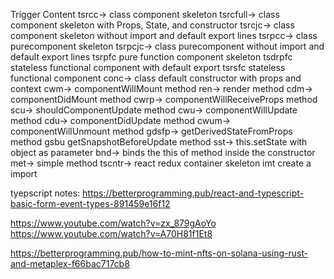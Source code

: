 Trigger	Content
tsrcc→	class component skeleton
tsrcfull→	class component skeleton with Props, State, and constructor
tsrcjc→	class component skeleton without import and default export lines
tsrpcc→	class purecomponent skeleton
tsrpcjc→	class purecomponent without import and default export lines
tsrpfc	pure function component skeleton
tsdrpfc	stateless functional component with default export
tsrsfc	stateless functional component
conc→	class default constructor with props and context
cwm→	componentWillMount method
ren→	render method
cdm→	componentDidMount method
cwrp→	componentWillReceiveProps method
scu→	shouldComponentUpdate method
cwu→	componentWillUpdate method
cdu→	componentDidUpdate method
cwum→	componentWillUnmount method
gdsfp→	getDerivedStateFromProps method
gsbu	getSnapshotBeforeUpdate method
sst→	this.setState with object as parameter
bnd→	binds the this of method inside the constructor
met→	simple method
tscntr→	react redux container skeleton
imt	create a import








tyepscript notes:
https://betterprogramming.pub/react-and-typescript-basic-form-event-types-891459e16f12


https://www.youtube.com/watch?v=zx_879gAoYo
https://www.youtube.com/watch?v=A70H81f1Et8


https://betterprogramming.pub/how-to-mint-nfts-on-solana-using-rust-and-metaplex-f66bac717cb8

